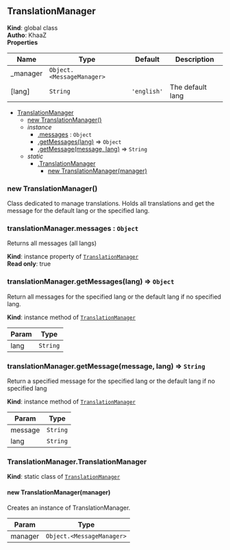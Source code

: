 <a name="TranslationManager"></a>

## TranslationManager
**Kind**: global class  
**Autho**: KhaaZ  
**Properties**

| Name | Type | Default | Description |
| --- | --- | --- | --- |
| _manager | <code>Object.&lt;MessageManager&gt;</code> |  |  |
| [lang] | <code>String</code> | <code>&#x27;english&#x27;</code> | The default lang |


* [TranslationManager](#TranslationManager)
    * [new TranslationManager()](#new_TranslationManager_new)
    * _instance_
        * [.messages](#TranslationManager+messages) : <code>Object</code>
        * [.getMessages(lang)](#TranslationManager+getMessages) ⇒ <code>Object</code>
        * [.getMessage(message, lang)](#TranslationManager+getMessage) ⇒ <code>String</code>
    * _static_
        * [.TranslationManager](#TranslationManager.TranslationManager)
            * [new TranslationManager(manager)](#new_TranslationManager.TranslationManager_new)

<a name="new_TranslationManager_new"></a>

### new TranslationManager()
Class dedicated to manage translations.
Holds all translations and get the message for the default lang or the specified lang.

<a name="TranslationManager+messages"></a>

### translationManager.messages : <code>Object</code>
Returns all messages (all langs)

**Kind**: instance property of [<code>TranslationManager</code>](#TranslationManager)  
**Read only**: true  
<a name="TranslationManager+getMessages"></a>

### translationManager.getMessages(lang) ⇒ <code>Object</code>
Return all messages for the specified lang or the default lang if no specified lang.

**Kind**: instance method of [<code>TranslationManager</code>](#TranslationManager)  

| Param | Type |
| --- | --- |
| lang | <code>String</code> | 

<a name="TranslationManager+getMessage"></a>

### translationManager.getMessage(message, lang) ⇒ <code>String</code>
Return a specified message for the specified lang or the default lang if no specified lang

**Kind**: instance method of [<code>TranslationManager</code>](#TranslationManager)  

| Param | Type |
| --- | --- |
| message | <code>String</code> | 
| lang | <code>String</code> | 

<a name="TranslationManager.TranslationManager"></a>

### TranslationManager.TranslationManager
**Kind**: static class of [<code>TranslationManager</code>](#TranslationManager)  
<a name="new_TranslationManager.TranslationManager_new"></a>

#### new TranslationManager(manager)
Creates an instance of TranslationManager.


| Param | Type |
| --- | --- |
| manager | <code>Object.&lt;MessageManager&gt;</code> | 

